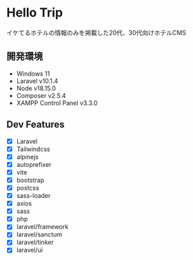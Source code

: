 # Hello Trip

イケてるホテルの情報のみを掲載した20代、30代向けホテルCMS

## 開発環境

- Windows 11
- Laravel v10.1.4
- Node v18.15.0
- Composer v2.5.4
- XAMPP Control Panel v3.3.0

## Dev Features

- [x] Laravel
- [x] Tailwindcss
- [x] alpinejs
- [x] autoprefixer
- [x] vite
- [x] bootstrap
- [x] postcss
- [x] sass-loader
- [x] axios
- [x] sass
- [x] php
- [x] laravel/framework
- [x] laravel/sanctum
- [x] laravel/tinker
- [x] laravel/ui